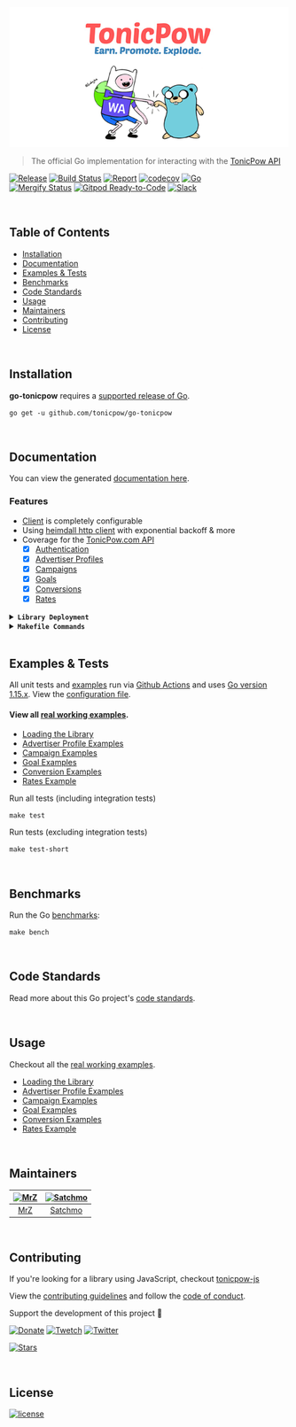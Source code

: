 <img src=".github/IMAGES/go-tonicpow.png" alt="TonicPow & Go">

> The official Go implementation for interacting with the [TonicPow API](https://docs.tonicpow.com)

[![Release](https://img.shields.io/github/release-pre/tonicpow/go-tonicpow.svg?logo=github&style=flat&v=1)](https://github.com/tonicpow/go-tonicpow/releases)
[![Build Status](https://img.shields.io/github/workflow/status/tonicpow/go-tonicpow/run-go-tests?logo=github&v=1)](https://github.com/tonicpow/go-tonicpow/actions)
[![Report](https://goreportcard.com/badge/github.com/tonicpow/go-tonicpow?style=flat&v=1)](https://goreportcard.com/report/github.com/tonicpow/go-tonicpow)
[![codecov](https://codecov.io/gh/tonicpow/go-tonicpow/branch/master/graph/badge.svg?v=1)](https://codecov.io/gh/tonicpow/go-tonicpow)
[![Go](https://img.shields.io/github/go-mod/go-version/tonicpow/go-tonicpow?v=1)](https://golang.org/)
<br>
[![Mergify Status](https://img.shields.io/endpoint.svg?url=https://gh.mergify.io/badges/tonicpow/go-tonicpow&style=flat&v=3)](https://mergify.io)
[![Gitpod Ready-to-Code](https://img.shields.io/badge/Gitpod-ready--to--code-blue?logo=gitpod)](https://gitpod.io/#https://github.com/tonicpow/go-tonicpow)
[![Slack](https://img.shields.io/badge/slack-tonicpow-orange.svg?logo=slack&style=flat&v=1)](https://join.slack.com/t/tonicpow/shared_invite/zt-mlccqx28-IEabvOGPx_QLyFJJbWE3hQ)

<br/>

## Table of Contents
- [Installation](#installation)
- [Documentation](#documentation)
- [Examples & Tests](#examples--tests)
- [Benchmarks](#benchmarks)
- [Code Standards](#code-standards)
- [Usage](#usage)
- [Maintainers](#maintainers)
- [Contributing](#contributing)
- [License](#license)

<br/>

## Installation

**go-tonicpow** requires a [supported release of Go](https://golang.org/doc/devel/release.html#policy).
```shell script
go get -u github.com/tonicpow/go-tonicpow
```

<br/>

## Documentation
You can view the generated [documentation here](https://pkg.go.dev/github.com/tonicpow/go-tonicpow).

### Features
- [Client](client.go) is completely configurable
- Using [heimdall http client](https://github.com/gojek/heimdall) with exponential backoff & more
- Coverage for the [TonicPow.com API](https://docs.tonicpow.com/)
    - [x] [Authentication](https://docs.tonicpow.com/#632ed94a-3afd-4323-af91-bdf307a399d2)
    - [x] [Advertiser Profiles](https://docs.tonicpow.com/#2f9ec542-0f88-4671-b47c-d0ee390af5ea)
    - [x] [Campaigns](https://docs.tonicpow.com/#5aca2fc7-b3c8-445b-aa88-f62a681f8e0c)
    - [x] [Goals](https://docs.tonicpow.com/#316b77ab-4900-4f3d-96a7-e67c00af10ca)
    - [x] [Conversions](https://docs.tonicpow.com/#75c837d5-3336-4d87-a686-d80c6f8938b9)
    - [x] [Rates](https://docs.tonicpow.com/#fb00736e-61b9-4ec9-acaf-e3f9bb046c89)

<details>
<summary><strong><code>Library Deployment</code></strong></summary>
<br/>

[goreleaser](https://github.com/goreleaser/goreleaser) for easy binary or library deployment to Github and can be installed via: `brew install goreleaser`.

The [.goreleaser.yml](.goreleaser.yml) file is used to configure [goreleaser](https://github.com/goreleaser/goreleaser).

Use `make release-snap` to create a snapshot version of the release, and finally `make release` to ship to production.
</details>

<details>
<summary><strong><code>Makefile Commands</code></strong></summary>
<br/>

View all `makefile` commands
```shell script
make help
```

List of all current commands:
```text
all                  Runs multiple commands
clean                Remove previous builds and any test cache data
clean-mods           Remove all the Go mod cache
coverage             Shows the test coverage
generate             Runs the go generate command in the base of the repo
godocs               Sync the latest tag with GoDocs
help                 Show this help message
install              Install the application
install-go           Install the application (Using Native Go)
lint                 Run the golangci-lint application (install if not found)
release              Full production release (creates release in Github)
release              Runs common.release then runs godocs
release-snap         Test the full release (build binaries)
release-test         Full production test release (everything except deploy)
replace-version      Replaces the version in HTML/JS (pre-deploy)
run-examples         Runs all the examples
tag                  Generate a new tag and push (tag version=0.0.0)
tag-remove           Remove a tag if found (tag-remove version=0.0.0)
tag-update           Update an existing tag to current commit (tag-update version=0.0.0)
test                 Runs vet, lint and ALL tests
test-ci              Runs all tests via CI (exports coverage)
test-ci-no-race      Runs all tests via CI (no race) (exports coverage)
test-ci-short        Runs unit tests via CI (exports coverage)
test-short           Runs vet, lint and tests (excludes integration tests)
test-unit            Runs tests and outputs coverage
uninstall            Uninstall the application (and remove files)
update-linter        Update the golangci-lint package (macOS only)
vet                  Run the Go vet application
```
</details>

<br/>

## Examples & Tests
All unit tests and [examples](examples) run via [Github Actions](https://github.com/tonicpow/go-tonicpow/actions) and
uses [Go version 1.15.x](https://golang.org/doc/go1.15). View the [configuration file](.github/workflows/run-tests.yml).

#### View all [real working examples](examples).
- [Loading the Library](examples/new_client)
- [Advertiser Profile Examples](examples/advertiser_profiles)
- [Campaign Examples](examples/campaigns)
- [Goal Examples](examples/goals)
- [Conversion Examples](examples/conversions)
- [Rates Example](examples/rates)

Run all tests (including integration tests)
```shell script
make test
```

Run tests (excluding integration tests)
```shell script
make test-short
```

<br/>

## Benchmarks
Run the Go [benchmarks](tonicpow_test.go):
```shell script
make bench
```

<br/>

## Code Standards
Read more about this Go project's [code standards](.github/CODE_STANDARDS.md).

<br/>

## Usage
Checkout all the [real working examples](examples).
- [Loading the Library](examples/new_client)
- [Advertiser Profile Examples](examples/advertiser_profiles)
- [Campaign Examples](examples/campaigns)
- [Goal Examples](examples/goals)
- [Conversion Examples](examples/conversions)
- [Rates Example](examples/rates)

<br/>

## Maintainers
| [<img src="https://github.com/mrz1836.png" height="50" alt="MrZ" />](https://github.com/mrz1836) | [<img src="https://github.com/rohenaz.png" height="50" alt="Satchmo" />](https://github.com/rohenaz) |
|:---:|:---:|
| [MrZ](https://github.com/mrz1836) | [Satchmo](https://github.com/rohenaz) |

<br/>

## Contributing
If you're looking for a library using JavaScript, checkout [tonicpow-js](https://github.com/tonicpow/tonicpow-js)

View the [contributing guidelines](.github/CONTRIBUTING.md) and follow the [code of conduct](.github/CODE_OF_CONDUCT.md).

Support the development of this project 🙏

[![Donate](https://img.shields.io/badge/donate-bitcoin-brightgreen.svg?v=1)](https://tonicpow.com/?af=go-tonicpow) [![Twetch](https://img.shields.io/badge/share-twitter-00ACEE.svg?v=1)](https://twitter.com/intent/tweet?text=TonicPow%20integration%20with%20Go%20rocks!%20Check%20it%20out:%20https%3A%2F%2Ftncpw.co%2F7ca46e94) [![Twitter](https://img.shields.io/badge/share-twetch-085AF6.svg?v=1)](https://twetch.app/compose?description=TonicPow%20integration%20with%20Go%20rocks!%20Check%20it%20out:%20https%3A%2F%2Ftncpw.co%2F7ca46e94)

[![Stars](https://img.shields.io/github/stars/tonicpow/go-tonicpow?label=Please%20like%20us&style=social)](https://github.com/tonicpow/go-tonicpow/stargazers)

<br/>

## License

[![license](https://img.shields.io/badge/license-Open%20BSV-brightgreen.svg?style=flat&v=1)](/LICENSE)
